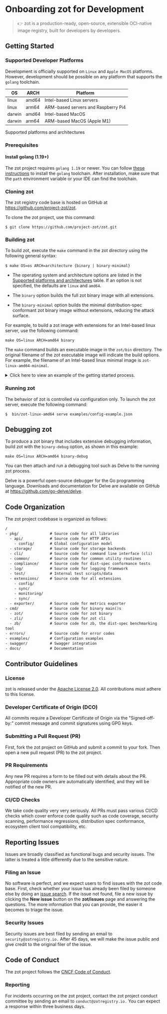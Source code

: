 # Onboarding zot for Development

> :point_right: zot is a production-ready, open-source, extensible OCI-native image registry, built for developers by developers.

## Getting Started

<a name='supported-platforms-zot'></a>

### Supported Developer Platforms

Development is officially supported on `Linux` and `Apple MacOS`
platforms. However, development should be possible on any platform that
supports the `golang` toolchain.

| OS     | ARCH  | Platform                            |
|--------|-------|-------------------------------------|
| linux  | amd64 | Intel-based Linux servers           |
| linux  | arm64 | ARM-based servers and Raspberry Pi4 |
| darwin | amd64 | Intel-based MacOS                   |
| darwin | arm64 | ARM-based MacOS (Apple M1)          |

Supported platforms and architectures

### Prerequisites

#### Install golang (1.19+)

The zot project requires `golang 1.19` or newer. You can follow [these instructions](https://go.dev/learn/) to install the `golang` toolchain.
After installation, make sure that the `path` environment variable or
your IDE can find the toolchain.

### Cloning zot

The zot registry code base is hosted on GitHub at
<https://github.com/project-zot/zot>.

To clone the zot project, use this command:

    $ git clone https://github.com/project-zot/zot.git

### Building zot

To build zot, execute the `make` command in the zot directory using the
following general syntax:

`$ make OS=os ARCH=architecture {binary | binary-minimal}`



-   The operating system and architecture options are listed in the
    [Supported platforms and architectures](#supported-platforms-zot)
    table. If an option is not specified, the defaults are `linux` and
    `amd64`.

-   The `binary` option builds the full zot binary image with all
    extensions.

-   The `binary-minimal` option builds the minimal distribution-spec
    conformant zot binary image without extensions, reducing the attack
    surface.



For example, to build a zot image with extensions for an Intel-based
linux server, use the following command:

    make OS=linux ARCH=amd64 binary

The `make` command builds an executable image in the `zot/bin`
directory. The original filename of the zot executable image will
indicate the build options. For example, the filename of an Intel-based
linux minimal image is `zot-linux-amd64-minimal`.

<details>
  <summary markdown="span">Click here to view an example of the getting started process.</summary>

<p align="center">
  <img width="600" src="https://raw.githubusercontent.com/project-zot/zot/710395377747b93ac11b7d1304cb2ab1059d34f6/demos/multi-arch-getting-started.svg"></img>
</p>

</details>


### Running zot

The behavior of zot is controlled via configuration only. To launch the
zot server, execute the following command:

    $  bin/zot-linux-amd64 serve examples/config-example.json

## Debugging zot

To produce a zot binary that includes extensive debugging information,
build zot with the `binary-debug` option, as shown in this example:

    make OS=linux ARCH=amd64 binary-debug

You can then attach and run a debugging tool such as Delve to the
running zot process.

Delve is a powerful open-source debugger for the Go programming
language. Downloads and documentation for Delve are available on GitHub
at <https://github.com/go-delve/delve>.

## Code Organization

The zot project codebase is organized as follows:

    /
    - pkg/              # Source code for all libraries
      - api/            # Source code for HTTP APIs
        - config/       # Global configuration model
      - storage/        # Source code for storage backends
      - cli/            # Source code for command line interface (cli)
      - common/         # Source code for common utility routines
      - compliance/     # Source code for dist-spec conformance tests
      - log/            # Source code for logging framework
      - test/           # Internal test scripts/data
      - extensions/     # Source code for all extensions
        - config/
        - sync/
        - monitoring/
        - sync/
      - exporter/       # Source code for metrics exporter
    - cmd/              # Source code for binary main()s
      - zot/            # Source code for zot binary
      - zli/            # Source code for zot cli
      - zb/             # Source code for zb, the dist-spec benchmarking tool
    - errors/           # Source code for error codes
    - examples/         # Configuration examples
    - swagger/          # Swagger integration
    - docs/             # Documentation

## Contributor Guidelines

### License

zot is released under the [Apache License
2.0](https://github.com/project-zot/zot/blob/main/LICENSE). All
contributions must adhere to this license.

### Developer Certificate of Origin (DCO)

All commits require a Developer Certificate of Origin via the
"Signed-off-by:" commit message and commit signatures using GPG keys.

### Submitting a Pull Request (PR)

First, fork the zot project on GitHub and submit a commit to your fork.
Then open a new pull request (PR) to the zot project.

### PR Requirements

Any new PR requires a form to be filled out with details about the PR.
Appropriate code owners are automatically identified, and they will be
notified of the new PR.

### CI/CD Checks

We take code quality very very seriously. All PRs must pass various
CI/CD checks which cover enforce code quality such as code coverage,
security scanning, performance regressions, distribution spec
conformance, ecosystem client tool compatibility, etc.

## Reporting Issues

Issues are broadly classified as functional bugs and security issues.
The latter is treated a little differently due to the sensitive nature.

### Filing an Issue

No software is perfect, and we expect users to find issues with the zot
code base. First, check whether your issue has already been filed by
someone else by doing an [issue
search](https://github.com/project-zot/zot/issues). If the issue not
found, file a new issue by clicking the **New issue** button on the
**zot/issues** page and answering the questions. The more information
that you can provide, the easier it becomes to triage the issue.

### Security Issues

Security issues are best filed by sending an email to
`security@zotregistry.io.` After 45 days, we will make the issue public
and give credit to the original filer of the issue.

## Code of Conduct

The zot project follows the [CNCF Code of
Conduct](https://github.com/cncf/foundation/blob/main/code-of-conduct.md).

### Reporting

For incidents occurring on the zot project, contact the zot project
conduct committee by sending an email to `conduct@zotregistry.io.` You can expect a response
within three business days.
